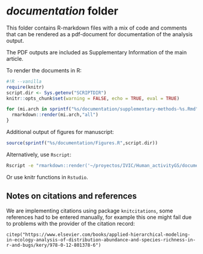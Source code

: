 # _documentation_ folder

This folder contains R-markdown files with a mix of code and comments that can be rendered as a pdf-document for documentation of the analysis output.

The PDF outputs are included as Supplementary Information of the main article.

To render the documents in R:

```r
#!R --vanilla
require(knitr)
script.dir <- Sys.getenv("SCRIPTDIR")
knitr::opts_chunk$set(warning = FALSE, echo = TRUE, eval = TRUE)

for (mi.arch in sprintf("%s/documentation/supplementary-methods-%s.Rmd",script.dir,1:2)) {
  rmarkdown::render(mi.arch,"all")
}

```

Additional output of figures for manuscript:

```r
source(sprintf("%s/documentation/Figures.R",script.dir))

```

Alternatively, use `Rscript`:

```sh
Rscript -e "rmarkdown::render('~/proyectos/IVIC/Human_activityGS/documentation/supplementary-methods-1.Rmd',output_format='pdf_document')"
```

Or use knitr functions in `Rstudio`.

## Notes on citations and references

We are implementing citations using package `knitcitations`, some references had to be entered manually, for example this one might fail due to problems with the provider of the citation record:

```{r}
citep("https://www.elsevier.com/books/applied-hierarchical-modeling-in-ecology-analysis-of-distribution-abundance-and-species-richness-in-r-and-bugs/kery/978-0-12-801378-6")
```
